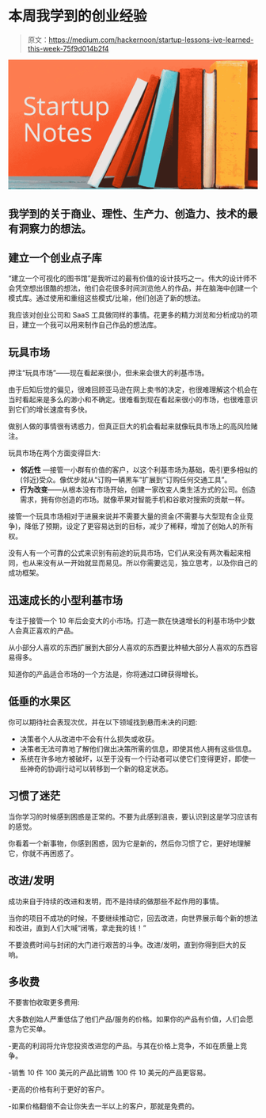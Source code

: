 # 本周我学到的创业经验

> 原文：<https://medium.com/hackernoon/startup-lessons-ive-learned-this-week-75f9d014b2f4>

![](img/54da748a24c2adb8551488300a45c158.png)

## 我学到的关于商业、理性、生产力、创造力、技术的最有洞察力的想法。

## 建立一个创业点子库

“建立一个可视化的图书馆”是我听过的最有价值的设计技巧之一。伟大的设计师不会凭空想出很酷的想法，他们会花很多时间浏览他人的作品，并在脑海中创建一个模式库。通过使用和重组这些模式/比喻，他们创造了新的想法。

我应该对创业公司和 SaaS 工具做同样的事情。花更多的精力浏览和分析成功的项目，建立一个我可以用来制作自己作品的想法库。

## 玩具市场

押注“玩具市场”——现在看起来很小，但未来会很大的利基市场。

由于后知后觉的偏见，很难回顾亚马逊在网上卖书的决定，也很难理解这个机会在当时看起来是多么的渺小和不确定。很难看到现在看起来很小的市场，也很难意识到它们的增长速度有多快。

做别人做的事情很有诱惑力，但真正巨大的机会看起来就像玩具市场上的高风险赌注。

玩具市场在两个方面变得巨大:

*   **邻近性** —接管一小群有价值的客户，以这个利基市场为基础，吸引更多相似的(邻近)受众。像优步就从“订购一辆黑车”扩展到“订购任何交通工具”。
*   **行为改变**——从根本没有市场开始，创建一家改变人类生活方式的公司。创造需求，拥有你创造的市场。就像苹果对智能手机和谷歌对搜索的贡献一样。

接管一个玩具市场相对于进展来说并不需要大量的资金(不需要与大型现有企业竞争)，降低了预期，设定了更容易达到的目标，减少了稀释，增加了创始人的所有权。

没有人有一个可靠的公式来识别有前途的玩具市场，它们从来没有两次看起来相同，也从来没有从一开始就显而易见。所以你需要远见，独立思考，以及你自己的成功框架。

## 迅速成长的小型利基市场

专注于接管一个 10 年后会变大的小市场。打造一款在快速增长的利基市场中少数人会真正喜欢的产品。

从小部分人喜欢的东西扩展到大部分人喜欢的东西要比种植大部分人喜欢的东西容易得多。

知道你的产品适合市场的一个方法是，你将通过口碑获得增长。

## 低垂的水果区

你可以期待社会表现次优，并在以下领域找到悬而未决的问题:

*   决策者个人从改进中不会有什么损失或收获。
*   决策者无法可靠地了解他们做出决策所需的信息，即使其他人拥有这些信息。
*   系统在许多地方被破坏，以至于没有一个行动者可以使它们变得更好，即使一些神奇的协调行动可以转移到一个新的稳定状态。

## 习惯了迷茫

当你学习的时候感到困惑是正常的。不要为此感到沮丧，要认识到这是学习应该有的感觉。

你看着一个新事物，你感到困惑，因为它是新的，然后你习惯了它，更好地理解它，你就不再困惑了。

## 改进/发明

成功来自于持续的改进和发明，而不是持续的做那些不起作用的事情。

当你的项目不成功的时候，不要继续推动它，回去改进，向世界展示每个新的想法和改进，直到人们大喊“闭嘴，拿走我的钱！”

不要浪费时间与封闭的大门进行艰苦的斗争。改进/发明，直到你得到巨大的反响。

## 多收费

不要害怕收取更多费用:

大多数创始人严重低估了他们产品/服务的价格。如果你的产品有价值，人们会愿意为它买单。

-更高的利润将允许您投资改进您的产品。与其在价格上竞争，不如在质量上竞争。

-销售 10 件 100 美元的产品比销售 100 件 10 美元的产品更容易。

-更高的价格有利于更好的客户。

-如果价格翻倍不会让你失去一半以上的客户，那就是免费的。